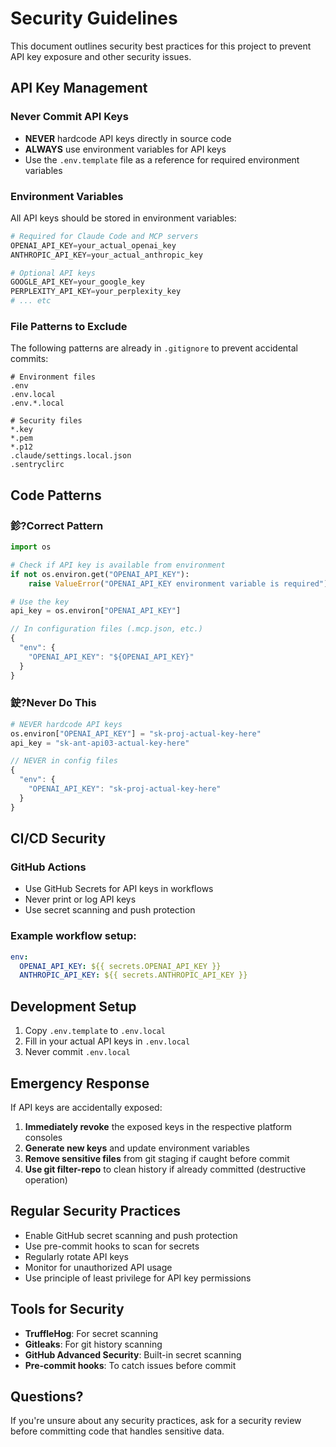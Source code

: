 ﻿# Security Guidelines

This document outlines security best practices for this project to prevent API key exposure and other security issues.

## API Key Management

### Never Commit API Keys

- **NEVER** hardcode API keys directly in source code
- **ALWAYS** use environment variables for API keys
- Use the `.env.template` file as a reference for required environment variables

### Environment Variables

All API keys should be stored in environment variables:

```powershell
# Required for Claude Code and MCP servers
OPENAI_API_KEY=your_actual_openai_key
ANTHROPIC_API_KEY=your_actual_anthropic_key

# Optional API keys
GOOGLE_API_KEY=your_google_key
PERPLEXITY_API_KEY=your_perplexity_key
# ... etc
```

### File Patterns to Exclude

The following patterns are already in `.gitignore` to prevent accidental commits:

```gitignore
# Environment files
.env
.env.local
.env.*.local

# Security files
*.key
*.pem
*.p12
.claude/settings.local.json
.sentryclirc
```

## Code Patterns

### 鉁?Correct Pattern

```python
import os

# Check if API key is available from environment
if not os.environ.get("OPENAI_API_KEY"):
    raise ValueError("OPENAI_API_KEY environment variable is required")

# Use the key
api_key = os.environ["OPENAI_API_KEY"]
```

```javascript
// In configuration files (.mcp.json, etc.)
{
  "env": {
    "OPENAI_API_KEY": "${OPENAI_API_KEY}"
  }
}
```

### 鉂?Never Do This

```python
# NEVER hardcode API keys
os.environ["OPENAI_API_KEY"] = "sk-proj-actual-key-here"
api_key = "sk-ant-api03-actual-key-here"
```

```javascript
// NEVER in config files
{
  "env": {
    "OPENAI_API_KEY": "sk-proj-actual-key-here"
  }
}
```

## CI/CD Security

### GitHub Actions

- Use GitHub Secrets for API keys in workflows
- Never print or log API keys
- Use secret scanning and push protection

### Example workflow setup:

```yaml
env:
  OPENAI_API_KEY: ${{ secrets.OPENAI_API_KEY }}
  ANTHROPIC_API_KEY: ${{ secrets.ANTHROPIC_API_KEY }}
```

## Development Setup

1. Copy `.env.template` to `.env.local`
2. Fill in your actual API keys in `.env.local`
3. Never commit `.env.local`

## Emergency Response

If API keys are accidentally exposed:

1. **Immediately revoke** the exposed keys in the respective platform consoles
2. **Generate new keys** and update environment variables
3. **Remove sensitive files** from git staging if caught before commit
4. **Use git filter-repo** to clean history if already committed (destructive operation)

## Regular Security Practices

- Enable GitHub secret scanning and push protection
- Use pre-commit hooks to scan for secrets
- Regularly rotate API keys
- Monitor for unauthorized API usage
- Use principle of least privilege for API key permissions

## Tools for Security

- **TruffleHog**: For secret scanning
- **Gitleaks**: For git history scanning
- **GitHub Advanced Security**: Built-in secret scanning
- **Pre-commit hooks**: To catch issues before commit

## Questions?

If you're unsure about any security practices, ask for a security review before committing code that handles sensitive data.
